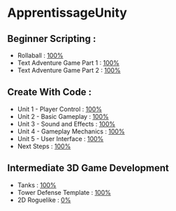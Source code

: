 # ApprentissageUnity

## Beginner Scripting :
* Rollaball : [100%](https://github.com/ValentinZeller/ApprentissageUnity/tree/rollaball)
* Text Adventure Game Part 1 : [100%](https://github.com/ValentinZeller/ApprentissageUnity/tree/text_adventure_part1)
* Text Adventure Game Part 2 : [100%](https://github.com/ValentinZeller/ApprentissageUnity/tree/text_adventure_part2)

## Create With Code :
* Unit 1 - Player Control : [100%](https://github.com/ValentinZeller/ApprentissageUnity/tree/createwithcode_unit1)
* Unit 2 - Basic Gameplay : [100%](https://github.com/ValentinZeller/ApprentissageUnity/tree/createwithcode_unit2)
* Unit 3 - Sound and Effects : [100%](https://github.com/ValentinZeller/ApprentissageUnity/tree/createwithcode_unit3)
* Unit 4 - Gameplay Mechanics : [100%](https://github.com/ValentinZeller/ApprentissageUnity/tree/createwithcode_unit4)
* Unit 5 - User Interface : [100%](https://github.com/ValentinZeller/ApprentissageUnity/tree/createwithcode_unit5)
* Next Steps : [100%](https://github.com/ValentinZeller/ApprentissageUnity/tree/createwithcode_nextsteps)

## Intermediate 3D Game Development
* Tanks : [100%](https://github.com/ValentinZeller/ApprentissageUnity/tree/tanks)
* Tower Defense Template : [100%](https://github.com/ValentinZeller/ApprentissageUnity/tree/tower_defense)
* 2D Roguelike : [0%](https://github.com/ValentinZeller/ApprentissageUnity/tree/roguelike)
